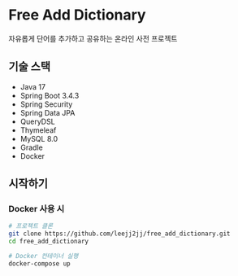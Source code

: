 # Free Add Dictionary

자유롭게 단어를 추가하고 공유하는 온라인 사전 프로젝트

## 기술 스택

- Java 17
- Spring Boot 3.4.3
- Spring Security
- Spring Data JPA
- QueryDSL
- Thymeleaf
- MySQL 8.0
- Gradle
- Docker

## 시작하기

### Docker 사용 시

```bash
# 프로젝트 클론
git clone https://github.com/leejj2jj/free_add_dictionary.git
cd free_add_dictionary

# Docker 컨테이너 실행
docker-compose up